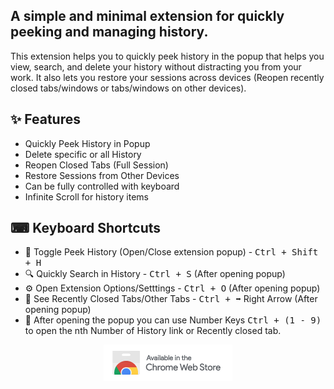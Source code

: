 ## A simple and minimal extension for quickly peeking and managing history.

This extension helps you to quickly peek history in the popup that helps you view, search, and delete your history without distracting you from your work. It also lets you restore your sessions across devices (Reopen recently closed tabs/windows or tabs/windows on other devices).

## ✨ Features

- Quickly Peek History in Popup
- Delete specific or all History
- Reopen Closed Tabs (Full Session)
- Restore Sessions from Other Devices
- Can be fully controlled with keyboard
- Infinite Scroll for history items

## ⌨ Keyboard Shortcuts

- 🔵 Toggle Peek History (Open/Close extension popup) - <kbd>Ctrl + Shift + H</kbd>
- 🔍 Quickly Search in History - <kbd>Ctrl + S</kbd> (After opening popup)
- ⚙️ Open Extension Options/Setttings - <kbd>Ctrl + O</kbd> (After opening popup)
- 📑 See Recently Closed Tabs/Other Tabs - <kbd>Ctrl + ➡️</kbd> Right Arrow (After opening popup)
- 🔢 After opening the popup you can use Number Keys <kbd>Ctrl + (1 - 9)</kbd> to open the nth Number of History link or Recently closed tab.

<p align="center">
  <a href="https://chrome.google.com/webstore/detail/peek-history/gknodemjjckmkncijnedcpogffimkmbm">
  <img src="./chromewebstore.png" alt="Chrome Web Store" height="58" width="206">
  </a>
</p>
